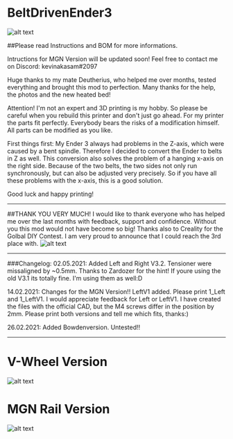 # BeltDrivenEnder3

![alt text](https://github.com/kevinakasam/BeltDrivenEnder3/blob/main/BD_V3.jpg?raw=true)

##Please read Instructions and BOM for more informations.

Intructions for MGN Version will be updated soon!
Feel free to contact me on Discord: kevinakasam#2097

Huge thanks to my mate Deutherius, who helped me over months, tested everything and brought this mod to perfection. Many thanks for the help, the photos and the new heated bed!

Attention!
I'm not an expert and 3D printing is my hobby. So please be careful when you rebuild this printer and don't just go ahead. For my printer the parts fit perfectly.
Everybody bears the risks of a modification himself.
All parts can be modified as you like.

First things first:
My Ender 3 always had problems in the Z-axis, which were caused by a bent spindle. Therefore I decided to convert the Ender to belts in Z as well.
This conversion also solves the problem of a hanging x-axis on the right side. Because of the two belts, the two sides not only run synchronously, but can also be adjusted very precisely.
So if you have all these problems with the x-axis, this is a good solution.

Good luck and happy printing!

---
##THANK YOU VERY MUCH!
I would like to thank everyone who has helped me over the last months with feedback, support and confidence. Without you this mod would not have become so big! Thanks also to Creality for the Golbal DIY Contest. I am very proud to announce that I could reach the 3rd place with.
![alt text](https://github.com/kevinakasam/BeltDrivenEnder3/blob/main/Pictures/Contest.jpg?raw=true)

---
###Changelog:
02.05.2021: Added Left and Right V3.2. Tensioner were missaligned by ~0.5mm. Thanks to Zardozer for the hint! If youre using the old V3.1 its totally fine. I'm using them as well:D

14.02.2021: Changes for the MGN Version!! LeftV1 added. Please print 1_Left and 1_LeftV1. I would appreciate feedback for Left or LeftV1. I have created the files with the official CAD, but the M4 screws differ in the position by 2mm. Please print both versions and tell me which fits, thanks:)

26.02.2021: Added Bowdenversion. Untested!!

---

# V-Wheel Version
![alt text](https://github.com/kevinakasam/BeltDrivenEnder3/blob/main/Pictures/RollerVersion.png?raw=true)

# MGN Rail Version
![alt text](https://github.com/kevinakasam/BeltDrivenEnder3/blob/main/Pictures/RailVersion.png)
